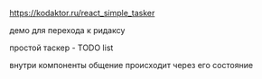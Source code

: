 https://kodaktor.ru/react_simple_tasker

демо для перехода к ридаксу

простой таскер - TODO list

внутри компоненты общение происходит через его состояние
